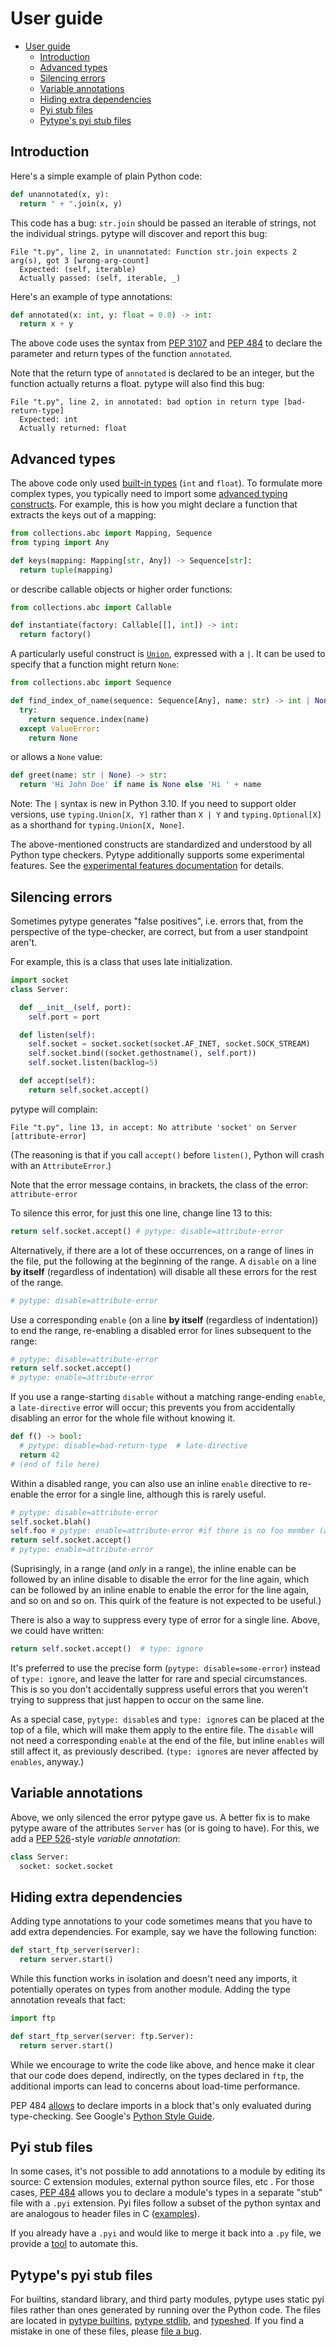 <!--* freshness: { exempt: true } *-->

# User guide

<!--ts-->
* [User guide](#user-guide)
   * [Introduction](#introduction)
   * [Advanced types](#advanced-types)
   * [Silencing errors](#silencing-errors)
   * [Variable annotations](#variable-annotations)
   * [Hiding extra dependencies](#hiding-extra-dependencies)
   * [Pyi stub files](#pyi-stub-files)
   * [Pytype's pyi stub files](#pytypes-pyi-stub-files)

<!-- Created by https://github.com/ekalinin/github-markdown-toc -->
<!-- Added by: rechen, at: Tue May 23 01:37:59 PM PDT 2023 -->

<!--te-->

## Introduction

Here's a simple example of plain Python code:

```python
def unannotated(x, y):
  return " + ".join(x, y)
```

This code has a bug: `str.join` should be passed an iterable of strings, not the
individual strings. pytype will discover and report this bug:

```
File "t.py", line 2, in unannotated: Function str.join expects 2 arg(s), got 3 [wrong-arg-count]
  Expected: (self, iterable)
  Actually passed: (self, iterable, _)
```

Here's an example of type annotations:

```python
def annotated(x: int, y: float = 0.0) -> int:
  return x + y
```

The above code uses the syntax from [PEP 3107][pep-3107] and [PEP 484][pep-484]
to declare the parameter and return types of the function `annotated`.

Note that the return type of `annotated` is declared to be an integer, but the
function actually returns a float. pytype will also find this bug:

```
File "t.py", line 2, in annotated: bad option in return type [bad-return-type]
  Expected: int
  Actually returned: float
```

## Advanced types

The above code only used [built-in types][stdtypes] (`int` and `float`). To
formulate more complex types, you typically need to import some
[advanced typing constructs][pep-484-the-typing-module]. For example, this is
how you might declare a function that extracts the keys out of a mapping:

```python
from collections.abc import Mapping, Sequence
from typing import Any

def keys(mapping: Mapping[str, Any]) -> Sequence[str]:
  return tuple(mapping)
```

or describe callable objects or higher order functions:

```python
from collections.abc import Callable

def instantiate(factory: Callable[[], int]) -> int:
  return factory()
```

A particularly useful construct is [`Union`][union], expressed with a `|`. It
can be used to specify that a function might return `None`:

```python
from collections.abc import Sequence

def find_index_of_name(sequence: Sequence[Any], name: str) -> int | None:
  try:
    return sequence.index(name)
  except ValueError:
    return None
```

or allows a `None` value:

```python
def greet(name: str | None) -> str:
  return 'Hi John Doe' if name is None else 'Hi ' + name
```

Note: The `|` syntax is new in Python 3.10. If you need to support older
versions, use `typing.Union[X, Y]` rather than `X | Y` and `typing.Optional[X]`
as a shorthand for `typing.Union[X, None]`.

The above-mentioned constructs are standardized and understood by all Python
type checkers. Pytype additionally supports some experimental features. See the
[experimental features documentation][pytype-experimental] for details.

## Silencing errors

Sometimes pytype generates "false positives", i.e. errors that, from the
perspective of the type-checker, are correct, but from a user standpoint aren't.

For example, this is a class that uses late initialization.

```python
import socket
class Server:

  def __init__(self, port):
    self.port = port

  def listen(self):
    self.socket = socket.socket(socket.AF_INET, socket.SOCK_STREAM)
    self.socket.bind((socket.gethostname(), self.port))
    self.socket.listen(backlog=5)

  def accept(self):
    return self.socket.accept()
```

pytype will complain:

```
File "t.py", line 13, in accept: No attribute 'socket' on Server [attribute-error]
```

(The reasoning is that if you call `accept()` before `listen()`, Python will
crash with an `AttributeError`.)

Note that the error message contains, in brackets, the class of the error:
`attribute-error`

To silence this error, for just this one line, change line 13 to this:

```python
return self.socket.accept() # pytype: disable=attribute-error
```

Alternatively, if there are a lot of these occurrences, on a range of lines in the file,
put the following at the beginning of the range. A `disable` on a line **by itself**
(regardless of indentation) will disable all these errors for the rest of the range.

```python
# pytype: disable=attribute-error
```

Use a corresponding `enable` (on a line **by itself** (regardless of indentation))
to end the range, re-enabling a disabled error for lines subsequent to the range:

```python
# pytype: disable=attribute-error
return self.socket.accept()
# pytype: enable=attribute-error
```

If you use a range-starting `disable` without a matching range-ending `enable`,
a `late-directive` error will occur; this prevents you from accidentally
disabling an error for the whole file without knowing it.

```python
def f() -> bool:
  # pytype: disable=bad-return-type  # late-directive
  return 42
# (end of file here)
```

Within a disabled range, you can also use an inline `enable` directive to re-enable the
error for a single line, although this is rarely useful.

```python
# pytype: disable=attribute-error
self.socket.blah()
self.foo # pytype: enable=attribute-error #if there is no foo member (according to pytype), this error will display
return self.socket.accept()
# pytype: enable=attribute-error
```

(Suprisingly, in a range (and *only* in a range), the inline enable can be followed
by an inline disable to disable the error for the line again, which can be followed
by an inline enable to enable the error for the line again, and so on and so on.
This quirk of the feature is not expected to be useful.)

There is also a way to suppress every type of error for a single line.
Above, we could have written:

```python
return self.socket.accept()  # type: ignore
```

It's preferred to use the precise form (`pytype: disable=some-error`) instead of
`type: ignore`, and leave the latter for rare and special circumstances. This is so
you don't accidentally suppress useful errors that you weren't trying to suppress
that just happen to occur on the same line.

As a special case, `pytype: disable`s and `type: ignore`s can be placed at the top of a file,
which will make them apply to the entire file. The `disable` will not need a corresponding
`enable` at the end of the file, but inline `enables` will still affect it, as previously
described. (`type: ignore`s are never affected by `enables`, anyway.)

## Variable annotations

Above, we only silenced the error pytype gave us. A better fix is to make pytype
aware of the attributes `Server` has (or is going to have). For this, we add a
[PEP 526][pep-526]-style *variable annotation*:

```python
class Server:
  socket: socket.socket
```

## Hiding extra dependencies

Adding type annotations to your code sometimes means that you have to add extra
dependencies. For example, say we have the following function:

```python
def start_ftp_server(server):
  return server.start()
```

While this function works in isolation and doesn't need any imports, it
potentially operates on types from another module. Adding the type annotation
reveals that fact:

```python
import ftp

def start_ftp_server(server: ftp.Server):
  return server.start()
```

While we encourage to write the code like above, and hence make it clear that
our code does depend, indirectly, on the types declared in `ftp`, the additional
imports can lead to concerns about load-time performance.

PEP 484 [allows][pep-484-runtime-or-type-checking] to declare imports in a block
that's only evaluated during type-checking. See Google's
[Python Style Guide][style-guide-conditional-imports].

## Pyi stub files

In some cases, it's not possible to add annotations to a module by editing its
source: C extension modules, external python source files, etc . For those
cases, [PEP 484][pep-484-stub-files] allows you to declare a module's types in a
separate "stub" file with a `.pyi` extension. Pyi files follow a subset of the
python syntax and are analogous to header files in C ([examples][pyi-examples]).

If you already have a `.pyi` and would like to merge it back into a `.py` file,
we provide a [tool][merge-pyi] to automate this.

## Pytype's pyi stub files

For builtins, standard library, and third party modules, pytype uses static pyi
files rather than ones generated by running over the Python code. The files are
located in [pytype builtins][pytype-builtins], [pytype stdlib][pytype-stdlib],
and [typeshed][typeshed]. If you find a mistake in one of these files, please
[file a bug][new-bug].

<!-- General references -->

[pep-3107]: https://www.python.org/dev/peps/pep-3107
[pep-484]: https://www.python.org/dev/peps/pep-0484
[pep-484-runtime-or-type-checking]: https://www.python.org/dev/peps/pep-0484/#runtime-or-type-checking
[pep-484-stub-files]: https://www.python.org/dev/peps/pep-0484/#stub-files
[pep-484-the-typing-module]: https://www.python.org/dev/peps/pep-0484/#the-typing-module
[pep-526]: https://www.python.org/dev/peps/pep-0526/
[pyi-examples]: https://github.com/python/typeshed/tree/master/stdlib
[pytype-experimental]: support.md#non-standardexperimental
[stdtypes]: https://docs.python.org/2/library/stdtypes.html
[union]: https://docs.python.org/3/library/typing.html#typing.Union

<!-- References with different internal and external versions -->

[merge-pyi]: https://github.com/google/pytype/tree/main/pytype/tools/merge_pyi

[new-bug]: https://github.com/google/pytype/issues/new

[pytype-builtins]: https://github.com/google/pytype/tree/main/pytype/stubs/builtins

[pytype-stdlib]: https://github.com/google/pytype/tree/main/pytype/stubs/stdlib

[style-guide-conditional-imports]: https://google.github.io/styleguide/pyguide.html#31913-conditional-imports

[typeshed]: https://github.com/python/typeshed
